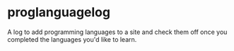 # proglanguagelog
A log to add programming languages to a site and check them off once you completed the languages you'd like to learn.
